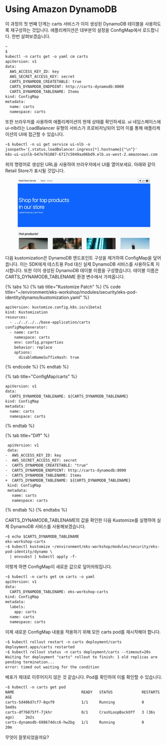 # Using Amazon DynamoDB

이 과정의 첫 번째 단계는 carts 서비스가 이미 생성된 DynamoDB 테이블을 사용하도록 재구성하는 것입니다. 애플리케이션은 대부분의 설정을 ConfigMap에서 로드합니다. 한번 살펴보겠습니다.

```
~
$
kubectl -n carts get -o yaml cm carts
apiVersion: v1
data:
  AWS_ACCESS_KEY_ID: key
  AWS_SECRET_ACCESS_KEY: secret
  CARTS_DYNAMODB_CREATETABLE: true
  CARTS_DYNAMODB_ENDPOINT: http://carts-dynamodb:8000
  CARTS_DYNAMODB_TABLENAME: Items
kind: ConfigMap
metadata:
  name: carts
  namespace: carts
```

또한 브라우저를 사용하여 애플리케이션의 현재 상태를 확인하세요. ui 네임스페이스에 ui-nlb라는 LoadBalancer 유형의 서비스가 프로비저닝되어 있어 이를 통해 애플리케이션의 UI에 접근할 수 있습니다.

```
~$ kubectl -n ui get service ui-nlb -o jsonpath='{.status.loadBalancer.ingress[*].hostname}{"\n"}'
k8s-ui-uinlb-647e781087-6717c5049aa96bd9.elb.us-west-2.amazonaws.com
```

위의 명령어로 생성된 URL을 사용하여 브라우저에서 UI를 열어보세요. 아래와 같이 Retail Store가 표시될 것입니다.

<figure><img src="../../.gitbook/assets/image (12) (1).png" alt=""><figcaption></figcaption></figure>

다음 kustomization은 DynamoDB 엔드포인트 구성을 제거하여 ConfigMap을 덮어씁니다. 이는 SDK에게 테스트용 Pod 대신 실제 DynamoDB 서비스를 사용하도록 지시합니다. 또한 이미 생성된 DynamoDB 테이블 이름을 구성했습니다. 테이블 이름은 CARTS\_DYNAMODB\_TABLENAME 환경 변수에서 가져옵니다.

{% tabs %}
{% tab title="Kustomize Patch" %}
{% code title="~/environment/eks-workshop/modules/security/eks-pod-identity/dynamo/kustomization.yaml" %}
```
apiVersion: kustomize.config.k8s.io/v1beta1
kind: Kustomization
resources:
  - ../../../../base-application/carts
configMapGenerator:
  - name: carts
    namespace: carts
    env: config.properties
    behavior: replace
    options:
      disableNameSuffixHash: true
```
{% endcode %}
{% endtab %}

{% tab title="ConfigMap/carts" %}
```
apiVersion: v1
data:
  CARTS_DYNAMODB_TABLENAME: ${CARTS_DYNAMODB_TABLENAME}
kind: ConfigMap
metadata:
  name: carts
  namespace: carts
```
{% endtab %}

{% tab title="Diff" %}
```
 apiVersion: v1
 data:
-  AWS_ACCESS_KEY_ID: key
-  AWS_SECRET_ACCESS_KEY: secret
-  CARTS_DYNAMODB_CREATETABLE: "true"
-  CARTS_DYNAMODB_ENDPOINT: http://carts-dynamodb:8000
-  CARTS_DYNAMODB_TABLENAME: Items
+  CARTS_DYNAMODB_TABLENAME: ${CARTS_DYNAMODB_TABLENAME}
 kind: ConfigMap
 metadata:
   name: carts
   namespace: carts
```
{% endtab %}
{% endtabs %}

CARTS\_DYNAMODB\_TABLENAME의 값을 확인한 다음 Kustomize를 실행하여 실제 DynamoDB 서비스를 사용해보겠습니다.

```
~$ echo $CARTS_DYNAMODB_TABLENAME
eks-workshop-carts
~$ kubectl kustomize ~/environment/eks-workshop/modules/security/eks-pod-identity/dynamo \
  | envsubst | kubectl apply -f-
```

이렇게 하면 ConfigMap이 새로운 값으로 덮어씌워집니다.

```
~$ kubectl -n carts get cm carts -o yaml
apiVersion: v1
data:
  CARTS_DYNAMODB_TABLENAME: eks-workshop-carts
kind: ConfigMap
metadata:
  labels:
    app: carts
  name: carts
  namespace: carts
```

이제 새로운 ConfigMap 내용을 적용하기 위해 모든 carts pod를 재시작해야 합니다.

```
~$ kubectl rollout restart -n carts deployment/carts
deployment.apps/carts restarted
~$ kubectl rollout status -n carts deployment/carts --timeout=20s
Waiting for deployment "carts" rollout to finish: 1 old replicas are pending termination...
error: timed out waiting for the condition
```

배포가 제대로 이루어지지 않은 것 같습니다. Pod를 확인하여 이를 확인할 수 있습니다.

```
~$ kubectl -n carts get pod
NAME                              READY   STATUS             RESTARTS        AGE
carts-5d486d7cf7-8qxf9            1/1     Running            0               5m49s
carts-df76875ff-7jkhr             0/1     CrashLoopBackOff   3 (36s ago)     2m2s
carts-dynamodb-698674dcc6-hw2bg   1/1     Running            0               20m
```

무엇이 잘못되었을까요?
